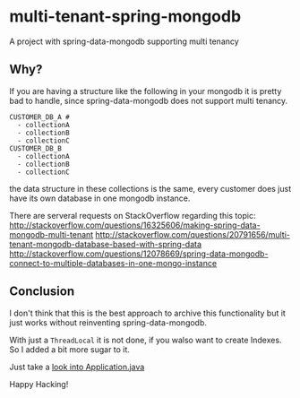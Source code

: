 multi-tenant-spring-mongodb
===========================

A project with spring-data-mongodb supporting multi tenancy

Why?
-----------

If you are having a structure like the following in your mongodb it is pretty bad to handle, since spring-data-mongodb does not support multi tenancy.

```
CUSTOMER_DB_A #
  - collectionA
  - collectionB
  - collectionC
CUSTOMER_DB_B
  - collectionA
  - collectionB
  - collectionC
```
the data structure in these collections is the same, every customer does just have its own database in one mongodb instance.


There are serveral requests on StackOverflow regarding this topic:
http://stackoverflow.com/questions/16325606/making-spring-data-mongodb-multi-tenant
http://stackoverflow.com/questions/20791656/multi-tenant-mongodb-database-based-with-spring-data
http://stackoverflow.com/questions/12078669/spring-data-mongodb-connect-to-multiple-databases-in-one-mongo-instance

Conclusion
----------------

I don't think that this is the best approach to archive this functionality but it just works without reinventing spring-data-mongodb.

With just a `ThreadLocal` it is not done, if you walso want to create Indexes. So I added a bit more sugar to it.


Just take a [look into Application.java](src/main/java/com/github/zarathustra/Application.java)

Happy Hacking!

